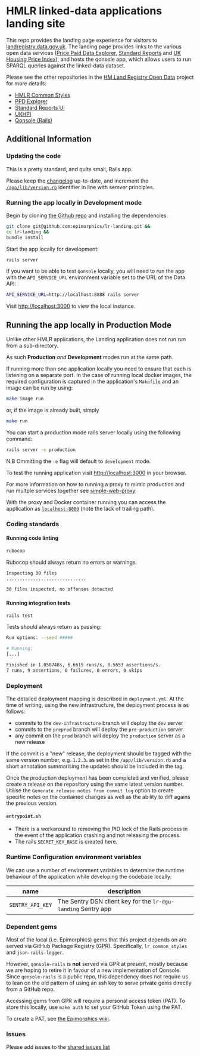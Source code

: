 # HMLR linked-data applications landing site

This repo provides the landing page experience for visitors to
[landregistry.data.gov.uk](http://landregistry.data.gov.uk). The landing page
provides links to the various open data services ([Price Paid Data
Explorer](http://landregistry.data.gov.uk/app/ppd), [Standard
Reports](http://landregistry.data.gov.uk/app/standard-reports) and [UK Housing
Price Index](http://landregistry.data.gov.uk/app/ukhpi)), and hosts the qonsole
app, which allows users to run SPARQL queries against the linked-data dataset.

Please see the other repositories in the [HM Land Registry Open
Data](https://github.com/epimorphics/hmlr-linked-data/) project for more
details:

- [HMLR Common Styles](https://github.com/epimorphics/lr_common_styles)
- [PPD Explorer](https://github.com/epimorphics/ppd-explorer)
- [Standard Reports UI](https://github.com/epimorphics/standard-reports-ui)
- [UKHPI](https://github.com/epimorphics/ukhpi)
- [Qonsole (Rails)](https://github.com/epimorphics/qonsole-rails)

## Additional Information

### Updating the code

This is a pretty standard, and quite small, Rails app.

Please keep the [changelog](CHANGELOG.md) up-to-date, and increment the
[`/app/lib/version.rb`](https://github.com/epimorphics/lr-landing/app/lib/version.rb)
identifier in line with semver principles.

### Running the app locally in Development mode

Begin by cloning [the Github repo](https://github.com/epimorphics/lr-landing)
and installing the dependencies:

```sh
git clone git@github.com:epimorphics/lr-landing.git &&
cd lr-landing &&
bundle install
```

Start the app locally for development:

```sh
rails server
```

If you want to be able to test `Qonsole` locally, you will need to run the app
with the `API_SERVICE_URL` environment variable set to the URL of the Data API:

```sh
API_SERVICE_URL=http://localhost:8888 rails server
```

Visit <http://localhost:3000> to view the local instance.

## Running the app locally in Production Mode

Unlike other HMLR applications, the Landing application does not run run from a
sub-directory.

As such **Production** *and* **Development** modes run at the same path.

If running more than one application locally you need to ensure that each is
listening on a separate port. In the case of running local docker images, the
required configuration is captured in the application's `Makefile` and an image
can be run by using:

```sh
make image run
```

or, if the image is already built, simply

```sh
make run
```

You can start a production mode rails server locally using the following
command:

```sh
rails server -e production
```

N.B Ommitting the `-e` flag will default to `development` mode.

To test the running application visit <http://localhost:3000> in your browser.

For more information on how to running a proxy to mimic production and run
multple services together see
[simple-web-proxy](https://github.com/epimorphics/simple-web-proxy/)

With the proxy and Docker container running you can access the application as
[`localhost:8080`](http://localhost:8080) (note the lack of trailing path).

### Coding standards

#### Running code linting

```sh
rubocop
```

Rubocop should always return no errors or warnings.

```sh
Inspecting 30 files
..............................

30 files inspected, no offenses detected
```

#### Running integration tests

```sh
rails test
```

Tests should always return as passing:

```sh
Run options: --seed #####

# Running:
[...]

Finished in 1.050748s, 6.6619 runs/s, 8.5653 assertions/s.
7 runs, 9 assertions, 0 failures, 0 errors, 0 skips
```

### Deployment

The detailed deployment mapping is described in `deployment.yml`. At the time of
writing, using the new infrastructure, the deployment process is as follows:

- commits to the `dev-infrastructure` branch will deploy the `dev` server
- commits to the `preprod` branch will deploy the `pre-production` server
- any commit on the `prod` branch will deploy the `production` server as a new
  release

If the commit is a "new" release, the deployment should be tagged with the same
version number, e.g. `1.2.3`. as set in the `/app/lib/version.rb` and a short
annotation summarising the updates should be included in the tag.

Once the production deployment has been completed and verified, please create a
release on the repository using the same latest version number. Utilise the
`Generate release notes from commit log` option to create specific notes on the
contained changes as well as the ability to diff agains the previous version.

#### `entrypoint.sh`

- There is a workaround to removing the PID lock of the Rails process in the
  event of the application crashing and not releasing the process.
- The rails `SECRET_KEY_BASE` is created here.

### Runtime Configuration environment variables

We can use a number of environment variables to determine the runtime behaviour
of the application while developing the codebase locally:

| name                       | description                                                          |
| -------------------------- | -------------------------------------------------------------------- |
| `SENTRY_API_KEY`           | The Sentry DSN client key for the `lr-dgu-landing` Sentry app        |

### Dependent gems

Most of the local (i.e. Epimorphics) gems that this project depends on are
served via GitHub Package Registry (GPR). Specifically, `lr_common_styles` and
`json-rails-logger`.

However, `qonsole-rails` is **not** served via GPR at present, mostly because we
are hoping to retire it in favour of a new implementation of Qonsole. Since
`qonsole-rails` is a public repo, this dependency does not require us to lean on
the old pattern of using an ssh key to serve private gems directly from a GitHub
repo.

Accessing gems from GPR will require a personal access token (PAT). To store
this locally, use `make auth` to set your GitHub Token using the PAT.

To create a PAT, see [the Epimorphics
wiki](https://github.com/epimorphics/internal/wiki/Ansible-CICD#creating-a-pat-for-gpr-access).

### Issues

Please add issues to the [shared issues
list](https://github.com/epimorphics/hmlr-linked-data/issues)
